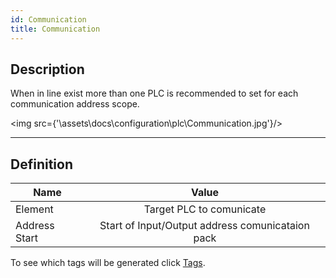 ```yaml
---
id: Communication
title: Communication
---
```


## Description

When in line exist more than one PLC is recommended to set for each communication address scope.

<img src={'\\assets\\docs\\configuration\\plc\\Communication.jpg'}/>

---

## Definition

| Name          |      Value
| ------------- | :-----------:
| Element       | Target PLC to comunicate                 
| Address Start | Start of Input/Output address comunicataion pack 

To see which tags will be generated click [Tags](../../generation/tags/Communication).